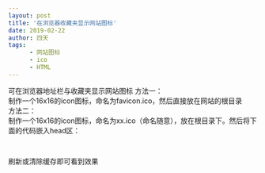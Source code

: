 ```yaml
---
layout: post
title: '在浏览器收藏夹显示网站图标'
date: 2019-02-22
author: 四天
tags:
      - 网站图标
      - ico
      - HTML
---
```


可在浏览器地址栏与收藏夹显示网站图标
方法一：  
制作一个16x16的icon图标，命名为favicon.ico，然后直接放在网站的根目录  
方法二：  
制作一个16x16的icon图标，命名为xx.ico（命名随意），放在根目录下。然后将下面的代码嵌入head区：
<pre><code class="language-css"><link rel="icon" href="/xx.ico" type="image/x-icon" />
<link rel="shortcut icon" href="/xx.ico" type="image/x-icon" /></code></pre>

刷新或清除缓存即可看到效果
